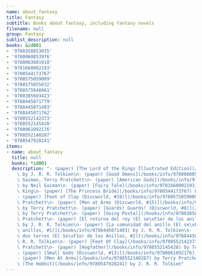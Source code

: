 ```yaml
---
name: about_fantasy
title: Fantasy
subtitle: Books about fantasy, including fantasy novels
filename: null
group: Fantasy
sublist_description: null
books: &id001
- '9780358653035'
- '9780060853976'
- '9780063081918'
- '9781668002193'
- '9780544173767'
- '9780575059009'
- '9780575055032'
- '9780575046061'
- '9780385603423'
- '9788445071779'
- '9788445071403'
- '9788445071762'
- '9780552142373'
- '9780552145428'
- '9780061092176'
- '9780552140287'
- '9780547928241'
items:
- name: about_fantasy
  title: null
  books: *id001
  description: "- (paper) [The Lord of the Rings Illustrated Edition](/books/info/9780358653035)\
    \ by J. R. R. Tolkien\n- (paper) [Good Omens](/books/info/9780060853976) by Neil\
    \ Gaiman, Terry Pratchett\n- (paper) [American Gods](/books/info/9780063081918)\
    \ by Neil Gaiman\n- (paper) [Fairy Tale](/books/info/9781668002193) by Stephen\
    \ King\n- (paper) [The Princess Bride](/books/info/9780544173767) by William Goldman\n\
    - (paper) [Feet of Clay (Discworld, #19)](/books/info/9780575059009) by Terry\
    \ Pratchett\n- (paper) [Men at Arms (Discworld, #15)](/books/info/9780575055032)\
    \ by Terry Pratchett\n- (paper) [Guards! Guards! (Discworld, #8)](/books/info/9780575046061)\
    \ by Terry Pratchett\n- (paper) [Going Postal](/books/info/9780385603423) by Terry\
    \ Pratchett\n- (paper) [El retorno del rey (El se\xF1or de los anillos, #3)](/books/info/9788445071779)\
    \ by J. R. R. Tolkien\n- (paper) [La comunidad del anillo (El se\xF1or de los\
    \ anillos, #1)](/books/info/9788445071403) by J. R. R. Tolkien\n- (paper) [Las\
    \ dos torres (El Se\xF1or de los Anillos, #2)](/books/info/9788445071762) by J.\
    \ R. R. Tolkien\n- (paper) [Feet Of Clay](/books/info/9780552142373) by Terry\
    \ Pratchett\n- (paper) [Hogfather](/books/info/9780552145428) by Terry Pratchett\n\
    - (paper) [Small Gods (Discworld, #13)](/books/info/9780061092176) by Terry Pratchett\n\
    - (paper) [Men At Arms](/books/info/9780552140287) by Terry Pratchett\n- (paper)\
    \ [The Hobbit](/books/info/9780547928241) by J. R. R. Tolkien"
---
```




